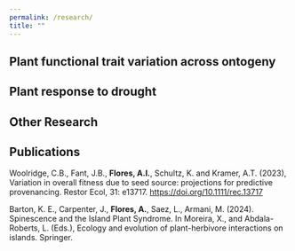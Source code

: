 ```yaml
---
permalink: /research/
title: ""
---
```

## Plant functional trait variation across ontogeny

## Plant response to drought

## Other Research

## Publications 
Woolridge, C.B., Fant, J.B., **Flores, A.I.**, Schultz, K. and Kramer, A.T. (2023), Variation in overall fitness due to seed source: projections for predictive provenancing. Restor Ecol, 31: e13717. https://doi.org/10.1111/rec.13717

Barton, K. E., Carpenter, J., **Flores, A.**, Saez, L., Armani, M. (2024). Spinescence and the Island Plant Syndrome. In Moreira, X., and Abdala-Roberts, L. (Eds.), Ecology and evolution of plant-herbivore interactions on islands. Springer. 


